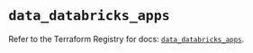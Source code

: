 # `data_databricks_apps`

Refer to the Terraform Registry for docs: [`data_databricks_apps`](https://registry.terraform.io/providers/databricks/databricks/1.86.0/docs/data-sources/apps).

